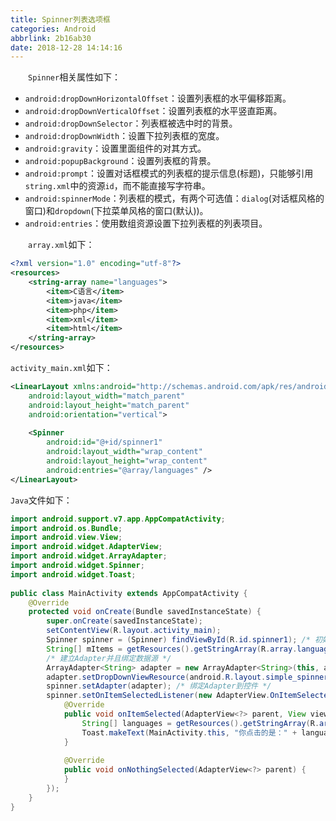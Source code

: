 ```yaml
---
title: Spinner列表选项框
categories: Android
abbrlink: 2b16ab30
date: 2018-12-28 14:14:16
---
```

&emsp;&emsp;`Spinner`相关属性如下：<!--more-->

- `android:dropDownHorizontalOffset`：设置列表框的水平偏移距离。
- `android:dropDownVerticalOffset`：设置列表框的水平竖直距离。
- `android:dropDownSelector`：列表框被选中时的背景。
- `android:dropDownWidth`：设置下拉列表框的宽度。
- `android:gravity`：设置里面组件的对其方式。
- `android:popupBackground`：设置列表框的背景。
- `android:prompt`：设置对话框模式的列表框的提示信息(标题)，只能够引用`string.xml`中的资源`id`，而不能直接写字符串。
- `android:spinnerMode`：列表框的模式，有两个可选值：`dialog`(对话框风格的窗口)和`dropdown`(下拉菜单风格的窗口(默认))。
- `android:entries`：使用数组资源设置下拉列表框的列表项目。

&emsp;&emsp;`array.xml`如下：

``` xml
<?xml version="1.0" encoding="utf-8"?>
<resources>
    <string-array name="languages">
        <item>C语言</item>
        <item>java</item>
        <item>php</item>
        <item>xml</item>
        <item>html</item>
    </string-array>
</resources>
```

`activity_main.xml`如下：

``` xml
<LinearLayout xmlns:android="http://schemas.android.com/apk/res/android"
    android:layout_width="match_parent"
    android:layout_height="match_parent"
    android:orientation="vertical">
​
    <Spinner
        android:id="@+id/spinner1"
        android:layout_width="wrap_content"
        android:layout_height="wrap_content"
        android:entries="@array/languages" />
</LinearLayout>
```

`Java`文件如下：

``` java
import android.support.v7.app.AppCompatActivity;
import android.os.Bundle;
import android.view.View;
import android.widget.AdapterView;
import android.widget.ArrayAdapter;
import android.widget.Spinner;
import android.widget.Toast;
​
public class MainActivity extends AppCompatActivity {
    @Override
    protected void onCreate(Bundle savedInstanceState) {
        super.onCreate(savedInstanceState);
        setContentView(R.layout.activity_main);
        Spinner spinner = (Spinner) findViewById(R.id.spinner1); /* 初始化控件 */
        String[] mItems = getResources().getStringArray(R.array.languages); /* 建立数据源 */
        /* 建立Adapter并且绑定数据源 */
        ArrayAdapter<String> adapter = new ArrayAdapter<String>(this, android.R.layout.simple_spinner_item, mItems);
        adapter.setDropDownViewResource(android.R.layout.simple_spinner_dropdown_item);
        spinner.setAdapter(adapter); /* 绑定Adapter到控件 */
        spinner.setOnItemSelectedListener(new AdapterView.OnItemSelectedListener() {
            @Override
            public void onItemSelected(AdapterView<?> parent, View view, int position, long id) {
                String[] languages = getResources().getStringArray(R.array.languages);
                Toast.makeText(MainActivity.this, "你点击的是：" + languages[position], Toast.LENGTH_SHORT).show();
            }
​
            @Override
            public void onNothingSelected(AdapterView<?> parent) {
            }
        });
    }
}
```